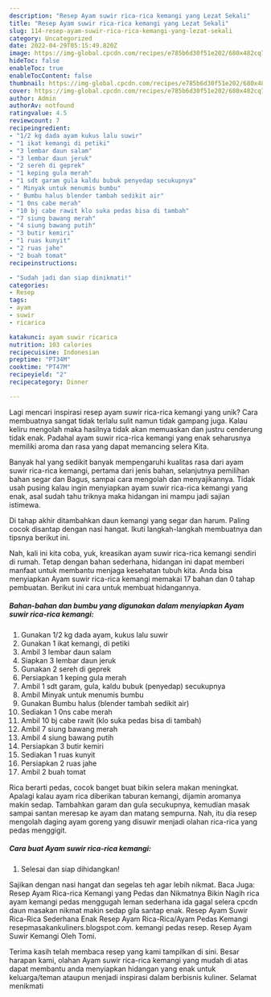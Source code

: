 ```yaml
---
description: "Resep Ayam suwir rica-rica kemangi yang Lezat Sekali"
title: "Resep Ayam suwir rica-rica kemangi yang Lezat Sekali"
slug: 114-resep-ayam-suwir-rica-rica-kemangi-yang-lezat-sekali
category: Uncategorized
date: 2022-04-29T05:15:49.820Z
image: https://img-global.cpcdn.com/recipes/e785b6d30f51e202/680x482cq70/ayam-suwir-rica-rica-kemangi-foto-resep-utama.jpg
hideToc: false
enableToc: true
enableTocContent: false
thumbnail: https://img-global.cpcdn.com/recipes/e785b6d30f51e202/680x482cq70/ayam-suwir-rica-rica-kemangi-foto-resep-utama.jpg
cover: https://img-global.cpcdn.com/recipes/e785b6d30f51e202/680x482cq70/ayam-suwir-rica-rica-kemangi-foto-resep-utama.jpg
author: Admin
authorAv: notfound
ratingvalue: 4.5
reviewcount: 7
recipeingredient:
- "1/2 kg dada ayam kukus lalu suwir"
- "1 ikat kemangi di petiki"
- "3 lembar daun salam"
- "3 lembar daun jeruk"
- "2 sereh di geprek"
- "1 keping gula merah"
- "1 sdt garam gula kaldu bubuk penyedap secukupnya"
- " Minyak untuk menumis bumbu"
- " Bumbu halus blender tambah sedikit air"
- "1 0ns cabe merah"
- "10 bj cabe rawit klo suka pedas bisa di tambah"
- "7 siung bawang merah"
- "4 siung bawang putih"
- "3 butir kemiri"
- "1 ruas kunyit"
- "2 ruas jahe"
- "2 buah tomat"
recipeinstructions:

- "Sudah jadi dan siap dinikmati!"
categories:
- Resep
tags:
- ayam
- suwir
- ricarica

katakunci: ayam suwir ricarica 
nutrition: 103 calories
recipecuisine: Indonesian
preptime: "PT34M"
cooktime: "PT47M"
recipeyield: "2"
recipecategory: Dinner

---
```





Lagi mencari inspirasi resep ayam suwir rica-rica kemangi yang unik? Cara membuatnya sangat tidak terlalu sulit namun tidak gampang juga. Kalau keliru mengolah maka hasilnya tidak akan memuaskan dan justru cenderung tidak enak. Padahal ayam suwir rica-rica kemangi yang enak seharusnya memiliki aroma dan rasa yang dapat memancing selera Kita.





Banyak hal yang sedikit banyak mempengaruhi kualitas rasa dari ayam suwir rica-rica kemangi, pertama dari jenis bahan, selanjutnya pemilihan bahan segar dan Bagus, sampai cara mengolah dan menyajikannya. Tidak usah pusing kalau ingin menyiapkan ayam suwir rica-rica kemangi yang enak,      asal sudah tahu triknya maka hidangan ini mampu jadi sajian istimewa.














Di tahap akhir ditambahkan daun kemangi yang segar dan harum. Paling cocok disantap dengan nasi hangat. Ikuti langkah-langkah membuatnya dan tipsnya berikut ini.






Nah, kali ini kita coba, yuk, kreasikan ayam suwir rica-rica kemangi sendiri di rumah. Tetap dengan bahan sederhana, hidangan ini dapat memberi manfaat untuk membantu menjaga kesehatan tubuh kita. Anda bisa menyiapkan Ayam suwir rica-rica kemangi memakai 17 bahan dan 0 tahap pembuatan. Berikut ini cara untuk membuat hidangannya.

<!--inarticleads1-->

##### Bahan-bahan dan bumbu yang digunakan dalam menyiapkan Ayam suwir rica-rica kemangi:

1. Gunakan 1/2 kg dada ayam, kukus lalu suwir
1. Gunakan 1 ikat kemangi, di petiki
1. Ambil 3 lembar daun salam
1. Siapkan 3 lembar daun jeruk
1. Gunakan 2 sereh di geprek
1. Persiapkan 1 keping gula merah
1. Ambil 1 sdt garam, gula, kaldu bubuk (penyedap) secukupnya
1. Ambil  Minyak untuk menumis bumbu
1. Gunakan  Bumbu halus (blender tambah sedikit air)
1. Sediakan 1 0ns cabe merah
1. Ambil 10 bj cabe rawit (klo suka pedas bisa di tambah)
1. Ambil 7 siung bawang merah
1. Ambil 4 siung bawang putih
1. Persiapkan 3 butir kemiri
1. Sediakan 1 ruas kunyit
1. Persiapkan 2 ruas jahe
1. Ambil 2 buah tomat


Rica berarti pedas, cocok banget buat bikin selera makan meningkat. Apalagi kalau ayam rica diberikan taburan kemangi, dijamin aromanya makin sedap. Tambahkan garam dan gula secukupnya, kemudian masak sampai santan meresap ke ayam dan matang sempurna. Nah, itu dia resep mengolah daging ayam goreng yang disuwir menjadi olahan rica-rica yang pedas menggigit. 

<!--inarticleads2-->

##### Cara buat Ayam suwir rica-rica kemangi:


1. Selesai dan siap dihidangkan!

Sajikan dengan nasi hangat dan segelas teh agar lebih nikmat. Baca Juga: Resep Ayam Rica-rica Kemangi yang Pedas dan Nikmatnya Bikin Nagih rica ayam kemangi pedas menggugah leman sederhana ida gagal selera cpcdn daun masakan nikmat makin sedap gila santap enak. Resep Ayam Suwir Rica-Rica Sederhana Enak Resep Ayam Rica-Rica/Ayam Pedas Kemangi resepmasakankuliners.blogspot.com. kemangi pedas resep. Resep Ayam Suwir Kemangi Oleh Tomi. 

Terima kasih telah membaca resep yang kami tampilkan di sini. Besar harapan kami, olahan Ayam suwir rica-rica kemangi yang mudah di atas dapat membantu anda menyiapkan hidangan yang enak untuk keluarga/teman ataupun menjadi inspirasi dalam berbisnis kuliner. Selamat menikmati

